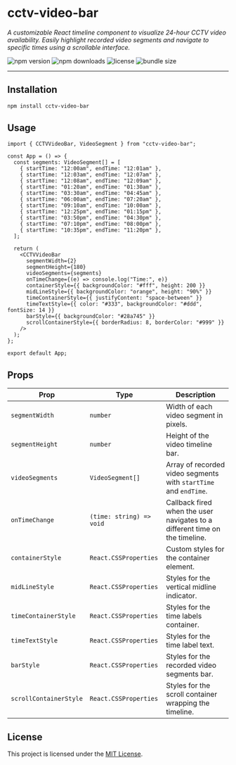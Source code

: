 # cctv-video-bar

*A customizable React timeline component to visualize 24-hour CCTV video availability. Easily highlight recorded video segments and navigate to specific times using a scrollable interface.*

![npm version](https://img.shields.io/badge/version-2.0.6-blue?style=flat-square)
![npm downloads](https://img.shields.io/npm/dm/cctv-video-bar?style=flat-square)
![license](https://img.shields.io/badge/license-MIT-green?style=flat-square)
![bundle size](https://img.shields.io/badge/bundle%20size-19.7-brightgreen?style=flat-square)

---

## Installation

```bash
npm install cctv-video-bar
```

## Usage

```tsx
import { CCTVVideoBar, VideoSegment } from "cctv-video-bar";

const App = () => {
  const segments: VideoSegment[] = [
    { startTime: "12:00am", endTime: "12:01am" },
    { startTime: "12:03am", endTime: "12:07am" },
    { startTime: "12:08am", endTime: "12:09am" },
    { startTime: "01:20am", endTime: "01:30am" },
    { startTime: "03:30am", endTime: "04:45am" },
    { startTime: "06:00am", endTime: "07:20am" },
    { startTime: "09:10am", endTime: "10:00am" },
    { startTime: "12:25pm", endTime: "01:15pm" },
    { startTime: "03:50pm", endTime: "04:30pm" },
    { startTime: "07:10pm", endTime: "08:00pm" },
    { startTime: "10:35pm", endTime: "11:20pm" },
  ];

  return (
    <CCTVVideoBar
      segmentWidth={2}
      segmentHeight={180}
      videoSegments={segments}
      onTimeChange={(e) => console.log("Time:", e)}
      containerStyle={{ backgroundColor: "#fff", height: 200 }}
      midLineStyle={{ backgroundColor: "orange", height: "90%" }}
      timeContainerStyle={{ justifyContent: "space-between" }}
      timeTextStyle={{ color: "#333", backgroundColor: "#ddd", fontSize: 14 }}
      barStyle={{ backgroundColor: "#28a745" }}
      scrollContainerStyle={{ borderRadius: 8, borderColor: "#999" }}
    />
  );
};

export default App;
```


## Props

| Prop                   | Type                     | Description                                                                 |
|------------------------|--------------------------|-----------------------------------------------------------------------------|
| `segmentWidth`         | `number`                 | Width of each video segment in pixels.                                      |
| `segmentHeight`        | `number`                 | Height of the video timeline bar.                                           |
| `videoSegments`        | `VideoSegment[]`         | Array of recorded video segments with `startTime` and `endTime`.            |
| `onTimeChange`         | `(time: string) => void` | Callback fired when the user navigates to a different time on the timeline. |
| `containerStyle`       | `React.CSSProperties`    | Custom styles for the container element.                                    |
| `midLineStyle`         | `React.CSSProperties`    | Styles for the vertical midline indicator.                                  |
| `timeContainerStyle`   | `React.CSSProperties`    | Styles for the time labels container.                                       |
| `timeTextStyle`        | `React.CSSProperties`    | Styles for the time label text.                                             |
| `barStyle`             | `React.CSSProperties`    | Styles for the recorded video segments bar.                                 |
| `scrollContainerStyle` | `React.CSSProperties`    | Styles for the scroll container wrapping the timeline.                      |


## License

This project is licensed under the [MIT License](https://github.com/MauryaAK/cctv-video-bar/blob/main/LICENSE).
